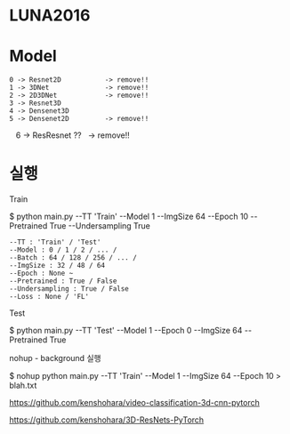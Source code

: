 # LUNA2016


# Model

    0 -> Resnet2D           -> remove!!
    1 -> 3DNet              -> remove!!       
    2 -> 2D3DNet            -> remove!!
    3 -> Resnet3D
    4 -> Densenet3D
    5 -> Densenet2D         -> remove!!
    6 -> ResResnet ??       -> remove!!



# 실행

Train

$ python main.py --TT 'Train' --Model 1 --ImgSize 64 --Epoch 10 --Pretrained True --Undersampling True
    
    --TT : 'Train' / 'Test'
    --Model : 0 / 1 / 2 / ... /
    --Batch : 64 / 128 / 256 / ... /
    --ImgSize : 32 / 48 / 64
    --Epoch : None ~ 
    --Pretrained : True / False
    --Undersampling : True / False
    --Loss : None / 'FL' 


Test
    
$ python main.py --TT 'Test' --Model 1 --Epoch 0 --ImgSize 64   --Pretrained True 
 
 

    
    
nohup - background 실행

$ nohup python main.py --TT 'Train' --Model 1 --ImgSize 64 --Epoch 10 > blah.txt


https://github.com/kenshohara/video-classification-3d-cnn-pytorch

https://github.com/kenshohara/3D-ResNets-PyTorch


